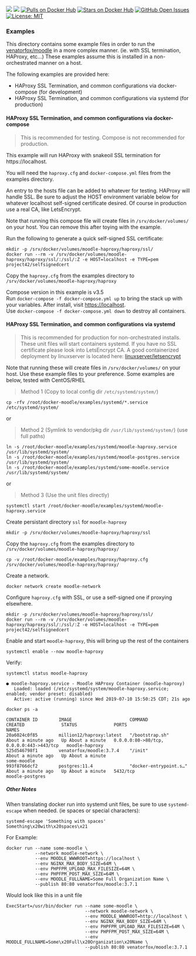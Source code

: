 [![](https://images.microbadger.com/badges/version/venatorfox/moodle:3.7.1.svg)](http://git.moodle.org/gw?p=moodle.git;a=tree;hb=refs/heads/MOODLE_37_STABLE "MOODLE_37_STABLE (3.7.1+)") [![](https://images.microbadger.com/badges/image/venatorfox/moodle:3.7.1.svg)](https://microbadger.com/images/venatorfox/moodle "View image metadata on MicroBadger") [![Pulls on Docker Hub](https://img.shields.io/docker/pulls/venatorfox/moodle.svg)](https://hub.docker.com/r/venatorfox/moodle)  [![Stars on Docker Hub](https://img.shields.io/docker/stars/venatorfox/moodle.svg)](https://hub.docker.com/r/venatorfox/moodle) [![GitHub Open Issues](https://img.shields.io/github/issues/Venator-Fox/docker-moodle.svg)](https://github.com/Venator-Fox/docker-moodle/issues) [![License: MIT](https://img.shields.io/badge/License-MIT-yellow.svg)](https://opensource.org/licenses/MIT)

### Examples

This directory contains some example files in order to run the [venatorfox/moodle](https://hub.docker.com/r/venatorfox/moodle/) in a more complex manner. (ie. with SSL termination, HAProxy, etc...) These examples assume this is installed in a non-orchestrated manner on a host.

The following examples are provided here:   
- HAProxy SSL Termination, and common configurations via docker-compose (for development)  
- HAProxy SSL Termination, and common configurations via systemd (for production)

#### HAProxy SSL Termination, and common configurations via docker-compose  
> This is recommended for testing. Compose is not recommended for production.

This example will run HAProxy with snakeoil SSL termination for https://localhost.

You will need the `haproxy.cfg` and `docker-compose.yml` files from the examples directory.

An entry to the hosts file can be added to whatever for testing. HAProxy will handle SSL.
Be sure to adjust the HOST environment variable below for whatever localhost self-signed certificate desired.
Of course in production use a real CA, like LetsEncrypt.

Note that running this compose file will create files in `/srv/docker/volumes/` on your host.
You can remove this after toying with the example.

Run the following to generate a quick self-signed SSL certificate:

~~~
mkdir -p /srv/docker/volumes/moodle-haproxy/haproxy/ssl/
docker run --rm -v /srv/docker/volumes/moodle-haproxy/haproxy/ssl/:/ssl/:Z -e HOST=localhost -e TYPE=pem project42/selfsignedcert
~~~

Copy the `haproxy.cfg` from the examples directory to `/srv/docker/volumes/moodle-haproxy/haproxy`

Compose version in this example is v3.5  
Run `docker-compose -f docker-compose.yml up` to bring the stack up with your variables.
After install, visit [https://localhost](https://localhost).  
Use `docker-compose -f docker-compose.yml down` to destroy all containers.

#### HAProxy SSL Termination, and common configurations via systemd  
> This is recommended for production for non-orchestrated installs. These unit files will start containers systemd. If you have no SSL certificate please look into LetsEncrypt CA. A good containerized deployment by linuxserver is located here: [linuxserver/letsencrypt](https://hub.docker.com/r/linuxserver/letsencrypt/)

Note that running these will create files in `/srv/docker/volumes/` on your host. Use these example files to your preference. Some examples are below, tested with CentOS/RHEL

> Method 1 (Copy to local config dir `/etc/systemd/system/`)
>
~~~
cp -rfv /root/docker-moodle/examples/systemd/*.service /etc/systemd/system/
~~~

or

> Method 2 (Symlink to vendor/pkg dir `/usr/lib/systemd/system/`) (use full paths)
>
```console
ln -s /root/docker-moodle/examples/systemd/moodle-haproxy.service /usr/lib/systemd/system/
ln -s /root/docker-moodle/examples/systemd/moodle-postgres.service /usr/lib/systemd/system/
ln -s /root/docker-moodle/examples/systemd/some-moodle.service /usr/lib/systemd/system/
```

or

> Method 3 (Use the unit files directly)
>
```console
systemctl start /root/docker-moodle/examples/systemd/moodle-haproxy.service
```

Create persistant directory `ssl` for `moodle-haproxy`

~~~
mkdir -p /srv/docker/volumes/moodle-haproxy/haproxy/ssl
~~~

Copy the `haproxy.cfg` from the examples directory to `/srv/docker/volumes/moodle-haproxy/haproxy/`

~~~
cp -v /root/docker-moodle/examples/haproxy/haproxy.cfg /srv/docker/volumes/moodle-haproxy/haproxy/
~~~

Create a network. 

~~~
docker network create moodle-network
~~~

Configure `haproxy.cfg` with SSL, or use a self-signed one if proxying elsewhere.

~~~
mkdir -p /srv/docker/volumes/moodle-haproxy/haproxy/ssl/
docker run --rm -v /srv/docker/volumes/moodle-haproxy/haproxy/ssl/:/ssl/:Z -e HOST=localhost -e TYPE=pem project42/selfsignedcert
~~~

Enable and start `moodle-haproxy`, this will bring up the rest of the containers

~~~
systemctl enable --now moodle-haproxy
~~~

Verify:

~~~
systemctl status moodle-haproxy

● moodle-haproxy.service - Moodle HAProxy Container (moodle-haproxy)
   Loaded: loaded (/etc/systemd/system/moodle-haproxy.service; enabled; vendor preset: disabled)
   Active: active (running) since Wed 2019-07-10 15:50:25 CDT; 21s ago
~~~

~~~
docker ps -a

CONTAINER ID        IMAGE                      COMMAND                  CREATED              STATUS              PORTS                                      NAMES
20a6024c0f85        million12/haproxy:latest   "/bootstrap.sh"          About a minute ago   Up About a minute   0.0.0.0:80->80/tcp, 0.0.0.0:443->443/tcp   moodle-haproxy
525d546798f1        venatorfox/moodle:3.7.4    "/init"                  About a minute ago   Up About a minute                                              some-moodle
993f8766dcf2        postgres:11.4              "docker-entrypoint.s…"   About a minute ago   Up About a minute   5432/tcp                                   moodle-postgres
~~~

##### Other Notes

When translating docker run into systemd unit files, be sure to use `systemd-escape` when needed. (ie spaces or special characters):

~~~
systemd-escape 'Something with spaces'
Something\x20with\x20spaces\x21
~~~

For Example:

~~~
docker run --name some-moodle \
           --network moodle-network \
           --env MOODLE_WWWROOT=https://localhost \
           --env NGINX_MAX_BODY_SIZE=64M \
           --env PHPFPM_UPLOAD_MAX_FILESIZE=64M \
           --env PHPFPM_POST_MAX_SIZE=64M \
           --env MOODLE_FULLNAME=Some Full Organization Name \
           --publish 80:80 venatorfox/moodle:3.7.1
~~~

Would look like this in a unit file

~~~
ExecStart=/usr/bin/docker run --name some-moodle \
                              --network moodle-network \
                              --env MOODLE_WWWROOT=http://localhost \
                              --env NGINX_MAX_BODY_SIZE=64M \
                              --env PHPFPM_UPLOAD_MAX_FILESIZE=64M \
                              --env PHPFPM_POST_MAX_SIZE=64M \
                              --env MOODLE_FULLNAME=Some\x20Full\x20Organization\x20Name \
                              --publish 80:80 venatorfox/moodle:3.7.1
~~~
